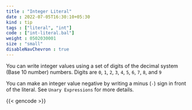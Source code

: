 ```yaml
---
title : "Integer Literal"
date : 2022-07-05T16:30:10+05:30
kind : tip 
tags : ["literal", "int"] 
code : ["int-literal.bal"] 
weight : 0502030001 
size : "small"
disableNavChevron : true
---
```


You can write integer values using a set of digits of the decimal system (Base 10 number) numbers. Digits are `0`, `1`, `2`, `3`, `4`, `5`, `6`, `7`, `8`, and `9`

<!--more-->

You can make an integer value negative by writing a minus (`-`) sign in front of the literal. See `Unary Expressions` for more details.

{{< gencode >}}